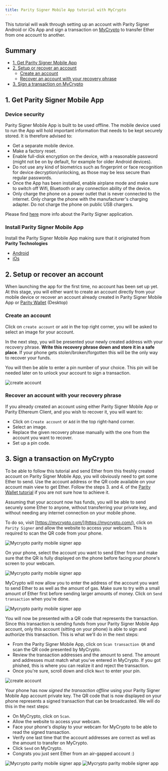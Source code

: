 ```yaml
---
title: Parity Signer Mobile App tutorial with MyCrypto
---
```



This tutorial will walk through setting up an account with Parity Signer Android or iOs App and sign a transaction on [MyCrypto](https://mycrypto.com/) to transfer Ether from one account to another.

## Summary
- [1. Get Parity Signer Mobile App](#1-get-parity-signer-mobile-app)
- [2. Setup or recover an account](#2-setup-or-recover-an-account)
  - [Create an account](#create-an-account)
  - [Recover an account with your recovery phrase](#recover-an-account-with-your-recovery-phrase)
- [3. Sign a transaction on MyCrypto](#3-sign-a-transaction-on-mycrypto)


## 1. Get Parity Signer Mobile App

### Device security
Parity Signer Mobile App is built to be used offline. The mobile device used to run the App will hold important information that needs to be kept securely stored. It is therefore advised to:
- Get a separate mobile device.
- Make a factory reset.
- Enable full-disk encryption on the device, with a reasonable password (might not be on by default, for example for older Android devices).
- Do not use any kind of biometrics such as fingerprint or face recognition for device decryption/unlocking, as those may be less secure than regular passwords.
- Once the App has been installed, enable airplane mode and make sure to switch off Wifi, Bluetooth or any connection ability of the device.
- Only charge the phone on a power outlet that is never connected to the internet. Only charge the phone with the manufacturer's charging adapter. Do not charge the phone on public USB chargers.

Please find [here](Parity-Signer-Mobile-App) more info about the Parity Signer application.

### Install Parity Signer Mobile App

Install the Parity Signer Mobile App making sure that it originated from **Parity Technologies**
- [Android](https://play.google.com/store/apps/details?id=com.nativesigner)
- [iOs](https://itunes.apple.com/us/app/parity-signer/id1218174838)


## 2. Setup or recover an account
When launching the app for the first time, no account has been set up yet. At this stage, you will either want to create an account directly from your mobile device or recover an account already created in Parity Signer Mobile App or [Parity Wallet](https://wiki.parity.io/Parity-Wallet) (Desktop)
 
### Create an account
 
Click on `create account` or `add` in the top right corner, you will be asked to select an image for your account.

In the next step, you will be presented your newly created address with your recovery phrase.
**Write this recovery phrase down and store it in a safe place**.
If your phone gets stolen/broken/forgotten this will be the only way to recover your funds.

You will then be able to enter a pin number of your choice. This pin will be needed later on to unlock your account to sign a transaction.

![create account](images/Parity-Signer-android-0.png)


### Recover an account with your recovery phrase

If you already created an account using either Parity Signer Mobile App or Parity Ethereum Client, and you wish to recover it, you will want to:
- Click on `Create account` or `Add` in the top right-hand corner.
- Select an image.
- Replace the given recovery phrase manually with the one from the account you want to recover.
- Set up a pin code.


## 3. Sign a transaction on MyCrypto

To be able to follow this tutorial and send Ether from this freshly created account on Parity Signer Mobile App, you will obviously need to get some Ether to send. Use the account address or the QR code available on your account main view to get Ether. Follow the steps 3. and 4. of the [Parity Wallet tutorial](Parity-Signer-Mobile-App-Parity-Wallet-tutorial#3-attach-a-parity-signer-mobile-app-account-to-parity-wallet) if you are not sure how to achieve it.

Assuming that your account now has funds, you will be able to send securely some Ether to anyone, without transferring your private key, and without needing any internet connection on your mobile phone.

To do so, visit [https://mycrypto.com/](https://mycrypto.com/), click on `Parity Signer` and allow the website to access your webcam. This is required to scan the QR code from your phone.

![Mycrypto parity mobile signer app](images/MyCrypto-Parity-Signer-1.jpg)

On your phone, select the account you want to send Ether from and make sure that the QR is fully displayed on the phone before facing your phone's screen to your webcam.

![Mycrypto parity mobile signer app](images/MyCrypto-Parity-Signer-2.jpg)

MyCrypto will now allow you to enter the address of the account you want to send Ether to as well as the amount of gas. Make sure to try with a small amount of Ether first before sending larger amounts of money. Click on `Send transaction` when you're done.

![Mycrypto parity mobile signer app](images/MyCrypto-Parity-Signer-3.jpg)

You will now be presented with a QR code that represents the transaction. Since this transaction is sending funds from your Parity Signer Mobile App account, only this account (sitting on your phone) is able to sign and authorize this transaction. This is what we'll do in the next steps:
- From the Parity Signer Mobile App, click on `Scan transaction QR` and scan the QR code presented by MyCrypto.
- Review the transaction addresses and the amount to send. The amount and addresses must match what you've entered in MyCrypto. If you got phished, this is where you can realize it and reject the transaction.
- Once you're sure, scroll down and click `Next` to enter your pin.

![create account](images/Parity-Signer-android-1.png)

Your phone has now *signed the transaction offline* using your Parity Signer Mobile App account private key. The QR code that is now displayed on your phone represents a signed transaction that can be broadcasted. We will do this in the next steps:
- On MyCrypto, click on `Scan`.
- Allow the website to access your webcam.
- Face your phone's display to your webcam for MyCrypto to be able to read the signed transaction.
- Verify one last time that the account addresses are correct as well as the amount to transfer on MyCrypto.
- Click `Send` on MyCrypto.
- Congrats you just sent Ether from an air-gapped account :)

![Mycrypto parity mobile signer app](images/MyCrypto-Parity-Signer-4.jpg)
![Mycrypto parity mobile signer app](images/MyCrypto-Parity-Signer-5.jpg)
